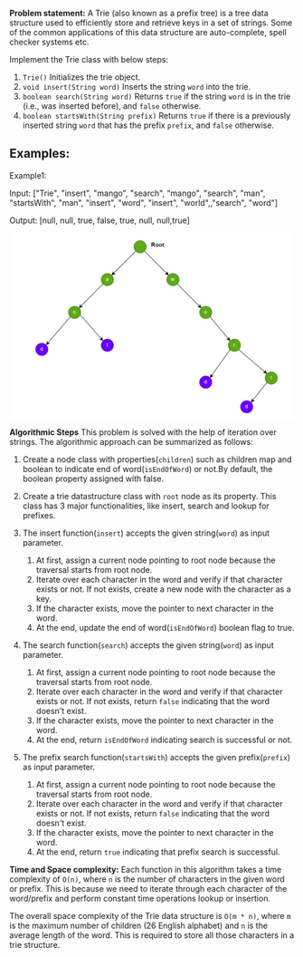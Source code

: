 **Problem statement:**
A Trie (also known as a prefix tree) is a tree data structure used to efficiently store and retrieve keys in a set of strings. Some of the common applications of this data structure are auto-complete, spell checker systems etc.

Implement the Trie class with below steps:

1. `Trie()` Initializes the trie object.
2. `void insert(String word)` Inserts the string `word` into the trie.
3. `boolean search(String word)` Returns `true` if the string `word` is in the trie (i.e., was inserted before), and `false` otherwise.
4. `boolean startsWith(String prefix)` Returns `true` if there is a previously inserted string `word` that has the prefix `prefix`, and `false` otherwise.

## Examples:
Example1:

Input: ["Trie", "insert", "mango", "search", "mango", "search", "man", "startsWith", "man", "insert", "word", "insert", "world",,"search", "word"]

Output:
[null, null, true, false, true, null, null,true]

![Screenshot](../../../../images/trie.png)

**Algorithmic Steps**
This problem is solved with the help of iteration over strings. The algorithmic approach can be summarized as follows: 

1. Create a node class with properties(`children`) such as children map and boolean to indicate end of word(`isEndOfWord`) or not.By default, the boolean property assigned with false.

2. Create a trie datastructure class with `root` node as its property. This class has 3 major functionalities, like insert, search and lookup for prefixes.
   
3. The insert function(`insert`) accepts the given string(`word`) as input parameter.
   1. At first, assign a current node pointing to root node because the traversal starts from root node.
   2. Iterate over each character in the word and verify if that character exists or not. If not exists, create a new node with the character as a key.
   3. If the character exists, move the pointer to next character in the word.
   4. At the end, update the end of word(`isEndOfWord`) boolean flag to true.

4. The search function(`search`) accepts the given string(`word`) as input parameter.
   1. At first, assign a current node pointing to root node because the traversal starts from root node.
   2. Iterate over each character in the word and verify if that character exists or not. If not exists, return `false` indicating that the word doesn't exist.
   3. If the character exists, move the pointer to next character in the word.
   4. At the end, return `isEndOfWord` indicating search is successful or not.   
   
5. The prefix search function(`startsWith`) accepts the given prefix(`prefix`) as input parameter.
   1. At first, assign a current node pointing to root node because the traversal starts from root node.
   2. Iterate over each character in the word and verify if that character exists or not. If not exists, return `false` indicating that the word doesn't exist.
   3. If the character exists, move the pointer to next character in the word.
   4. At the end, return `true` indicating that prefix search is successful.  

**Time and Space complexity:**
Each function in this algorithm takes a time complexity of `O(n)`, where `n` is the number of characters in the given word or prefix. This is because we need to iterate through each character of the word/prefix and perform constant time operations lookup or insertion.  

The overall space complexity of the Trie data structure is `O(m * n)`, where `m` is the maximum number of children (26 English alphabet) and `n` is the average length of the word. This is required to store all those characters in a trie structure.
